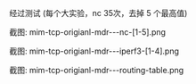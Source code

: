 经过测试 (每个大实验，nc 35次，去掉 5 个最高值)

截图:	mim-tcp-origianl-mdr---nc-[1-5].png

截图:	mim-tcp-origianl-mdr---iperf3-[1-4].png

截图:	mim-tcp-origianl-mdr---routing-table.png
